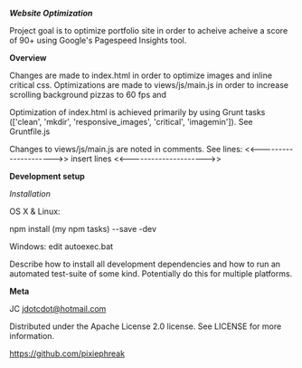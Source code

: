 ***Website Optimization***

Project goal is to optimize portfolio site in order to acheive acheive a score of 90+ using Google's Pagespeed Insights tool.

**Overview**

Changes are made to index.html in order to optimize images and inline critical css.
Optimizations are made to views/js/main.js in order to increase scrolling background pizzas to 60 fps and

Optimization of index.html is achieved primarily by using Grunt tasks (['clean', 'mkdir', 'responsive_images', 'critical', 'imagemin']). See Gruntfile.js

Changes to views/js/main.js are noted in comments.
See lines:
<<--------------------->>
	insert lines
<<--------------------->>

**Development setup**

*Installation*

OS X & Linux:

npm install (my npm tasks) --save -dev

Windows:
edit autoexec.bat

Describe how to install all development dependencies and how to run an automated test-suite of some kind. Potentially do this for multiple platforms.

**Meta**

JC jdotcdot@hotmail.com

Distributed under the Apache License 2.0 license. See LICENSE for more information.

https://github.com/pixiephreak
